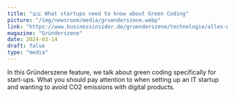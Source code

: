 ```yaml
---
title: "🇩🇪 What startups need to know about Green Coding"
picture: "/img/newsroom/media/gruenderszene.webp"
link: "https://www.businessinsider.de/gruenderszene/technologie/alles-was-startups-zum-neuen-trend-green-coding-wissen-muessen/"
magazine: "Gründerszene"
date: 2024-03-14
draft: false
type: "media"
---
```


In this Gründerszene feature, we talk about green coding specifically for start-ups. What you should pay attention to when setting up an IT startup and wanting to avoid CO2 emissions with digital products.
